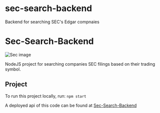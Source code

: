 # sec-search-backend

Backend for searching SEC's Edgar compnaies

# Sec-Search-Backend

![Sec image](https://upload.wikimedia.org/wikipedia/commons/thumb/1/1c/Seal_of_the_United_States_Securities_and_Exchange_Commission.svg/220px-Seal_of_the_United_States_Securities_and_Exchange_Commission.svg.png)

NodeJS project for searching companies SEC filings based on their trading symbol.

## Project

To run this project locally, run:
`npm start`

A deployed api of this code can be found at [Sec-Search-Backend](https://sec-search-backend.herokuapp.com)
